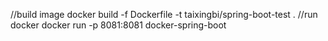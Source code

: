 
//build image
docker build -f Dockerfile -t taixingbi/spring-boot-test .
//run docker
docker run -p 8081:8081 docker-spring-boot
